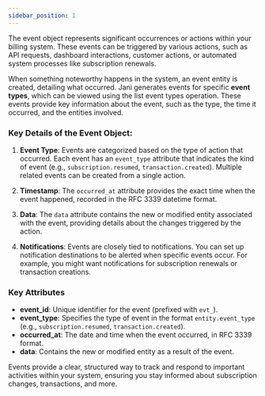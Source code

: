 ```yaml
---
sidebar_position: 1
---
```



The event object represents significant occurrences or actions within your billing system. These events can be triggered by various actions, such as API requests, dashboard interactions, customer actions, or automated system processes like subscription renewals.

When something noteworthy happens in the system, an event entity is created, detailing what occurred. Jani generates events for specific **event types**, which can be viewed using the list event types operation. These events provide key information about the event, such as the type, the time it occurred, and the entities involved.

### Key Details of the Event Object:

1. **Event Type**: Events are categorized based on the type of action that occurred. Each event has an `event_type` attribute that indicates the kind of event (e.g., `subscription.resumed`, `transaction.created`). Multiple related events can be created from a single action.

2. **Timestamp**: The `occurred_at` attribute provides the exact time when the event happened, recorded in the RFC 3339 datetime format.

3. **Data**: The `data` attribute contains the new or modified entity associated with the event, providing details about the changes triggered by the action.

4. **Notifications**: Events are closely tied to notifications. You can set up notification destinations to be alerted when specific events occur. For example, you might want notifications for subscription renewals or transaction creations.

### Key Attributes

- **event_id**: Unique identifier for the event (prefixed with `evt_`).
- **event_type**: Specifies the type of event in the format `entity.event_type` (e.g., `subscription.resumed`, `transaction.created`).
- **occurred_at**: The date and time when the event occurred, in RFC 3339 format.
- **data**: Contains the new or modified entity as a result of the event.

Events provide a clear, structured way to track and respond to important activities within your system, ensuring you stay informed about subscription changes, transactions, and more.